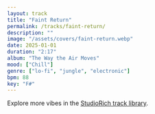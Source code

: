 ```yaml
---
layout: track
title: "Faint Return"
permalink: /tracks/faint-return/
description: ""
image: "/assets/covers/faint-return.webp"
date: 2025-01-01
duration: "2:17"
album: "The Way the Air Moves"
mood: ["Chill"]
genre: ["lo-fi", "jungle", "electronic"]
bpm: 88
key: "F#"
---
```


Explore more vibes in the [StudioRich track library](/tracks/).
